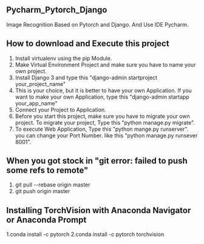 ## Pycharm_Pytorch_Django
Image Recognition Based on Pytorch and Django. And Use IDE Pycharm.


## How to download and Execute this project
1. Install virtualenv using the pip Module.
2. Make Virtual Environment Project and make sure you have to name your own project.
3. Install Django 3 and type this "django-admin startproject your_project_name"
4. This is your choice, but it is better to have your own Application. 
If you want to make your own Application, type this "django-admin startapp your_app_name"
5. Connect your Project to Application.
6. Before you start this project, make sure you have to migrate your own project.
To migrate your project, Type this "python manage.py migrate".
7. To execute Web Application, Type this "python mange.py runserver".
you can change your Port Number. like this "python manage.py runsever 8001".


## When you got stock in "git error: failed to push some refs to remote"
1. git pull --rebase origin master
2. git push origin master

## Installing TorchVision with Anaconda Navigator or Anaconda Prompt
1.conda install -c pytorch
2.conda install -c pytorch torchvision
